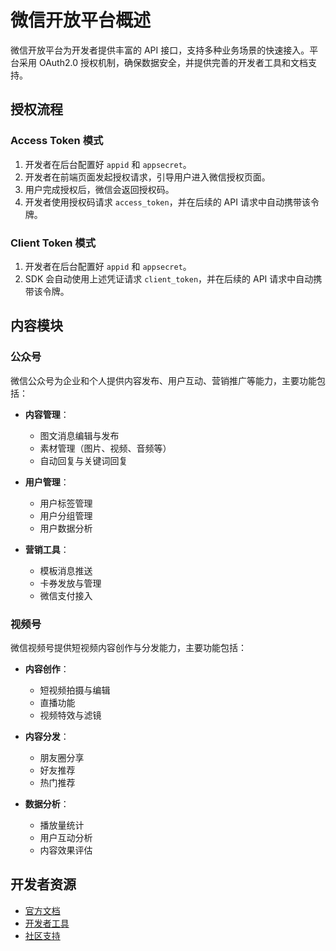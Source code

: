 # 微信开放平台概述

微信开放平台为开发者提供丰富的 API 接口，支持多种业务场景的快速接入。平台采用 OAuth2.0 授权机制，确保数据安全，并提供完善的开发者工具和文档支持。

## 授权流程

### Access Token 模式

1. 开发者在后台配置好 `appid` 和 `appsecret`。
2. 开发者在前端页面发起授权请求，引导用户进入微信授权页面。
3. 用户完成授权后，微信会返回授权码。
4. 开发者使用授权码请求 `access_token`，并在后续的 API 请求中自动携带该令牌。

### Client Token 模式

1. 开发者在后台配置好 `appid` 和 `appsecret`。
2. SDK 会自动使用上述凭证请求 `client_token`，并在后续的 API 请求中自动携带该令牌。

## 内容模块

### 公众号

微信公众号为企业和个人提供内容发布、用户互动、营销推广等能力，主要功能包括：

- **内容管理**：
  - 图文消息编辑与发布
  - 素材管理（图片、视频、音频等）
  - 自动回复与关键词回复

- **用户管理**：
  - 用户标签管理
  - 用户分组管理
  - 用户数据分析

- **营销工具**：
  - 模板消息推送
  - 卡券发放与管理
  - 微信支付接入

### 视频号

微信视频号提供短视频内容创作与分发能力，主要功能包括：

- **内容创作**：
  - 短视频拍摄与编辑
  - 直播功能
  - 视频特效与滤镜

- **内容分发**：
  - 朋友圈分享
  - 好友推荐
  - 热门推荐

- **数据分析**：
  - 播放量统计
  - 用户互动分析
  - 内容效果评估

## 开发者资源

- [官方文档](https://developers.weixin.qq.com/doc/)
- [开发者工具](https://developers.weixin.qq.com/miniprogram/dev/devtools/download.html)
- [社区支持](https://developers.weixin.qq.com/community/)
